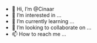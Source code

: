 - 👋 Hi, I’m @Cinaar
- 👀 I’m interested in ...
- 🌱 I’m currently learning ...
- 💞️ I’m looking to collaborate on ...
- 📫 How to reach me ...

<!---
Cinaar/Cinaar is a ✨ special ✨ repository because its `README.md` (this file) appears on your GitHub profile.
You can click the Preview link to take a look at your changes.
--->
